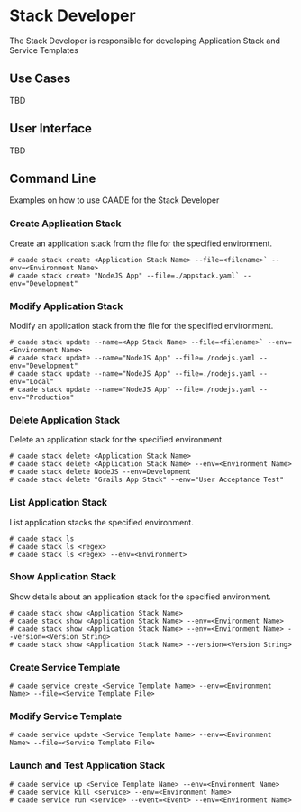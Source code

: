 # Stack Developer
The Stack Developer is responsible for developing Application Stack and Service Templates

## Use Cases 
TBD

## User Interface
TBD

## Command Line
Examples on how to use CAADE for the Stack Developer

### Create Application Stack
Create an application stack from the file for the specified environment.
```
# caade stack create <Application Stack Name> --file=<filename>` --env=<Environment Name>
# caade stack create "NodeJS App" --file=./appstack.yaml` --env="Development"
```

### Modify Application Stack
Modify an application stack from the file for the specified environment.
```
# caade stack update --name=<App Stack Name> --file=<filename>` --env=<Environment Name>
# caade stack update --name="NodeJS App" --file=./nodejs.yaml --env="Development"
# caade stack update --name="NodeJS App" --file=./nodejs.yaml --env="Local"
# caade stack update --name="NodeJS App" --file=./nodejs.yaml --env="Production"
```
### Delete Application Stack
Delete an application stack for the specified environment.
```
# caade stack delete <Application Stack Name>
# caade stack delete <Application Stack Name> --env=<Environment Name>
# caade stack delete NodeJS --env=Development
# caade stack delete "Grails App Stack" --env="User Acceptance Test"
```

### List Application Stack
List application stacks the specified environment.
```
# caade stack ls 
# caade stack ls <regex> 
# caade stack ls <regex> --env=<Environment>
```

### Show Application Stack
Show details about an application stack for the specified environment.
```
# caade stack show <Application Stack Name> 
# caade stack show <Application Stack Name> --env=<Environment Name>
# caade stack show <Application Stack Name> --env=<Environment Name> --version=<Version String>
# caade stack show <Application Stack Name> --version=<Version String>
```

### Create Service Template
```
# caade service create <Service Template Name> --env=<Environment Name> --file=<Service Template File>
```

### Modify Service Template
```
# caade service update <Service Template Name> --env=<Environment Name> --file=<Service Template File>
```

### Launch and Test Application Stack
```
# caade service up <Service Template Name> --env=<Environment Name>
# caade service kill <service> --env=<Environment Name>
# caade service run <service> --event=<Event> --env=<Environment Name>
```

